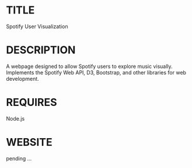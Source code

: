 
# TITLE 

Spotify User Visualization



# DESCRIPTION 

A webpage designed to allow Spotify users to explore music visually. Implements the Spotify Web API, D3, Bootstrap, and other libraries for web development.


# REQUIRES 

Node.js 


# WEBSITE 

pending ...
